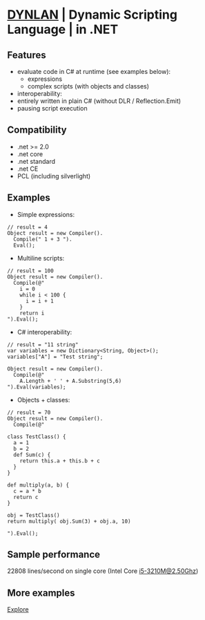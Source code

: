 # [DYNLAN](https://dynlan.com) | Dynamic Scripting Language | in .NET

## Features
 + evaluate code in C# at runtime (see examples below):
   + expressions
   + complex scripts (with objects and classes)
 + interoperability:
 + entirely written in plain C# (without DLR / Reflection.Emit)
 + pausing script execution

## Compatibility
   + .net >= 2.0
   + .net core
   + .net standard
   + .net CE
   + PCL (including silverlight)

## Examples
 + Simple expressions:
```
// result = 4
Object result = new Compiler().
  Compile(" 1 + 3 ").
  Eval();
```

 + Multiline scripts:
```
// result = 100
Object result = new Compiler().
  Compile(@"
    i = 0
    while i < 100 {
      i = i + 1
    }
    return i
").Eval();
```

 + C# interoperability:
```
// result = "11 string"
var variables = new Dictionary<String, Object>();
variables["A"] = "Test string";

Object result = new Compiler().
  Compile(@"
    A.Length + ' ' + A.Substring(5,6)
").Eval(variables);
```

 + Objects + classes:
```
// result = 70
Object result = new Compiler().
  Compile(@"

class TestClass() {
  a = 1
  b = 2
  def Sum(c) {
    return this.a + this.b + c
  }
}

def multiply(a, b) {
  c = a * b 
  return c
}

obj = TestClass()
return multiply( obj.Sum(3) + obj.a, 10)

").Eval();
```

## Sample performance
 22808 lines/second on single core (Intel Core i5-3210M@2.50Ghz)


## More examples
[Explore](https://github.com/b-y-t-e/DynLan/blob/master/EXAMPLES.md)
